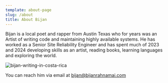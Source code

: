 ```yaml
---
template: about-page
slug: /about
title: About Bijan
---
```


Bijan is a local poet and rapper from Austin Texas who for years was an Artist of writing code and maintaining highly available systems.
He has worked as a Senior Site Reliability Engineer and has spent much of 2023 and 2024 developing skills as an artist, reading books, learning languages and exploring the world.

![bijan-writing-in-costa-rica](/assets/artist-bijan.jpg)

You can reach him via email at bijan@bijanrahnamai.com<br>